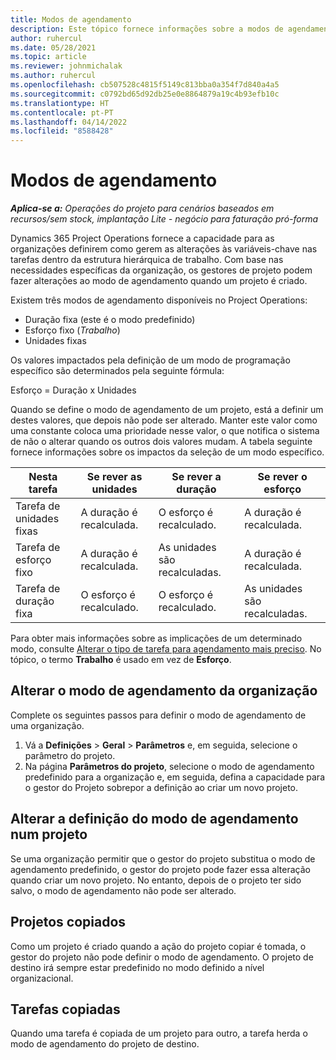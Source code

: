 ```yaml
---
title: Modos de agendamento
description: Este tópico fornece informações sobre a modos de agendamento.
author: ruhercul
ms.date: 05/28/2021
ms.topic: article
ms.reviewer: johnmichalak
ms.author: ruhercul
ms.openlocfilehash: cb507528c4815f5149c813bba0a354f7d840a4a5
ms.sourcegitcommit: c0792bd65d92db25e0e8864879a19c4b93efb10c
ms.translationtype: HT
ms.contentlocale: pt-PT
ms.lasthandoff: 04/14/2022
ms.locfileid: "8588428"
---
```

# <a name="scheduling-modes"></a>Modos de agendamento

_**Aplica-se a:** Operações do projeto para cenários baseados em recursos/sem stock, implantação Lite - negócio para faturação pró-forma_


Dynamics 365 Project Operations fornece a capacidade para as organizações definirem como gerem as alterações às variáveis-chave nas tarefas dentro da estrutura hierárquica de trabalho. Com base nas necessidades específicas da organização, os gestores de projeto podem fazer alterações ao modo de agendamento quando um projeto é criado.

Existem três modos de agendamento disponíveis no Project Operations:

  - Duração fixa (este é o modo predefinido)
  - Esforço fixo (*Trabalho*)
  - Unidades fixas

Os valores impactados pela definição de um modo de programação específico são determinados pela seguinte fórmula:

  Esforço = Duração x Unidades

Quando se define o modo de agendamento de um projeto, está a definir um destes valores, que depois não pode ser alterado. Manter este valor como uma constante coloca uma prioridade nesse valor, o que notifica o sistema de não o alterar quando os outros dois valores mudam. A tabela seguinte fornece informações sobre os impactos da seleção de um modo específico.

| **Nesta tarefa**             | **Se rever as unidades**   | **Se rever a duração** | **Se rever o esforço**  |
|----------------------|---------------------------|----------------------------|---------------------------|
| Tarefa de unidades fixas     | A duração é recalculada. | O esforço é recalculado.    | A duração é recalculada. |
| Tarefa de esforço fixo    | A duração é recalculada. | As unidades são recalculadas.    | A duração é recalculada. |
| Tarefa de duração fixa  | O esforço é recalculado.   | O esforço é recalculado.    | As unidades são recalculadas.   |

Para obter mais informações sobre as implicações de um determinado modo, consulte [Alterar o tipo de tarefa para agendamento mais preciso](https://support.microsoft.com/en-us/office/change-the-task-type-for-more-accurate-scheduling-b0b969ad-45bc-4e9e-8967-435587548a72). No tópico, o termo **Trabalho** é usado em vez de **Esforço**.

## <a name="change-the-organizations-scheduling-mode"></a>Alterar o modo de agendamento da organização

Complete os seguintes passos para definir o modo de agendamento de uma organização.

1. Vá a **Definições** \> **Geral** \> **Parâmetros** e, em seguida, selecione o parâmetro do projeto. 
2. Na página **Parâmetros do projeto**, selecione o modo de agendamento predefinido para a organização e, em seguida, defina a capacidade para o gestor do Projeto sobrepor a definição ao criar um novo projeto.

## <a name="change-the-scheduling-mode-setting-on-a-project"></a>Alterar a definição do modo de agendamento num projeto

Se uma organização permitir que o gestor do projeto substitua o modo de agendamento predefinido, o gestor do projeto pode fazer essa alteração quando criar um novo projeto. No entanto, depois de o projeto ter sido salvo, o modo de agendamento não pode ser alterado.

## <a name="copied-projects"></a>Projetos copiados

Como um projeto é criado quando a ação do projeto copiar é tomada, o gestor do projeto não pode definir o modo de agendamento. O projeto de destino irá sempre estar predefinido no modo definido a nível organizacional.

## <a name="copied-tasks"></a>Tarefas copiadas

Quando uma tarefa é copiada de um projeto para outro, a tarefa herda o modo de agendamento do projeto de destino.
